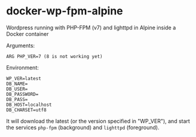 # docker-wp-fpm-alpine
Wordpress running with PHP-FPM (v7) and lighttpd in Alpine inside a Docker container

Arguments:

```
ARG PHP_VER=7 (8 is not working yet)
```

Environment:

```
WP_VER=latest
DB_NAME=
DB_USER=
DB_PASSWORD=
DB_PASS=
DB_HOST=localhost
DB_CHARSET=utf8
```

It will download the latest (or the version specified in "WP_VER"), and start the services `php-fpm` (background) and `lighttpd` (foreground).
